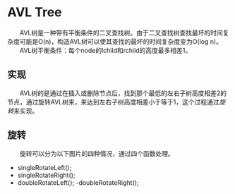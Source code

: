 # AVL Tree
&emsp;&emsp;AVL树是一种带有平衡条件的二叉查找树。由于二叉查找树查找最坏的时间复杂度可能是O(n)，构造AVL树可以使其查找的最坏的时间复杂度变为O(log n)。<br>
&emsp;&emsp;AVL树平衡条件：每个node的lchild和rchild的高度最多相差1。

## 实现
&emsp;&emsp;AVL树的是通过在插入或删除节点后，找到那个最低的左右子树高度相差2的节点，通过旋转AVL树来，来达到左右子树高度相差小于等于1，这个过程通过*旋转*来实现。

## 旋转
&emsp;&emsp;旋转可以分为以下图片的四种情况，通过四个函数处理。
- singleRotateLeft();
- singleRotateRight();
- doubleRotateLeft();
-doubleRotateRight();
